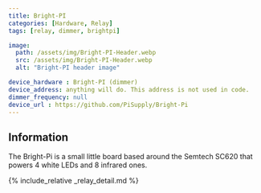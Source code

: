 ```yaml
---
title: Bright-PI
categories: [Hardware, Relay]
tags: [relay, dimmer, brightpi]

image:
  path: /assets/img/Bright-PI-Header.webp
  src: /assets/img/Bright-PI-Header.webp
  alt: "Bright-PI header image"

device_hardware : Bright-PI (dimmer)
device_address: anything will do. This address is not used in code.
dimmer_frequency: null
device_url : https://github.com/PiSupply/Bright-Pi
---
```


## Information

The Bright-Pi is a small little board based around the Semtech SC620 that powers 4 white LEDs and 8 infrared ones.

{% include_relative _relay_detail.md %}
